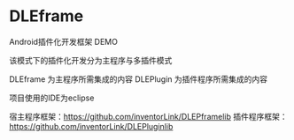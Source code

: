 # DLEframe 



Android插件化开发框架  DEMO

该模式下的插件化开发分为主程序与多插件模式

DLEframe 为主程序所需集成的内容
DLEPlugin 为插件程序所需集成的内容

项目使用的IDE为eclipse

宿主程序框架：https://github.com/inventorLink/DLEPframelib
插件程序框架：https://github.com/inventorLink/DLEPluginlib
